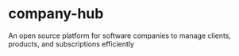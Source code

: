 # company-hub
An open source platform for software companies to manage clients, products, and subscriptions efficiently
